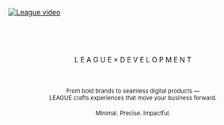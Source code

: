 [![League video](https://github.com/user-attachments/assets/437906dc-4912-459d-89db-f6fc9b3161e8)](https://github.com/user-attachments/assets/9e35a657-dbd3-4959-a382-63b0ac7545c7)

<br /><br /><br />

<p align="center">
  L E A G U E  ×  D E V E L O P M E N T
</p>
<p align="center">
<br /><br />
<sub>From bold brands to seamless digital products —<br>
LEAGUE crafts experiences that move your business forward.</sub>
<br /><br />
<sub>Minimal. Precise. Impactful.</sub>
</p>
<br /><br />
<br /><br />
